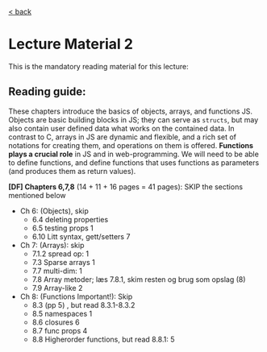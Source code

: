 [< back](README.md)

# Lecture Material 2

This is the mandatory reading material for this lecture:

## Reading guide:

These chapters introduce the basics of objects, arrays, and functions JS. Objects are basic building blocks in JS; they can serve as `structs`, but may also contain user defined data what works on the contained data. In contrast to C, arrays in JS are dynamic and flexible, and a rich set of notations for creating them, and operations on them is offered. **Functions plays a crucial role** in JS and in web-programming. We will need to be able to define functions, and define functions that uses functions as parameters (and produces them as return values).

**\[DF\] Chapters 6,7,8** (14 + 11 + 16 pages = 41 pages): SKIP the sections mentioned below
- Ch 6: (Objects), skip
    - 6.4 deleting properties
    - 6.5 testing props 1
    - 6.10 Litt syntax, gett/setters 7
- Ch 7: (Arrays): skip
    - 7.1.2 spread op: 1
    - 7.3 Sparse arrays 1
    - 7.7 multi-dim: 1
    - 7.8 Array metoder; læs 7.8.1, skim resten og brug som opslag (8)
    - 7.9 Array-like 2
- Ch 8: (Functions Important!): Skip
    - 8.3 (pp 5) , but read 8.3.1-8.3.2
    - 8.5 namespaces 1
    - 8.6 closures 6
    - 8.7 func props 4
    - 8.8 Higherorder functions, but read 8.8.1: 5